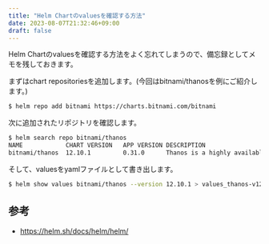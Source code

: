 ```yaml
---
title: "Helm Chartのvaluesを確認する方法"
date: 2023-08-07T21:32:46+09:00
draft: false
---
```


Helm Chartのvaluesを確認する方法をよく忘れてしまうので、備忘録としてメモを残しておきます。

まずはchart repositoriesを追加します。(今回はbitnami/thanosを例にご紹介します。)
```sh
$ helm repo add bitnami https://charts.bitnami.com/bitnami
```

次に追加されたリポジトリを確認します。
```sh
$ helm search repo bitnami/thanos
NAME          	CHART VERSION	APP VERSION	DESCRIPTION                                       
bitnami/thanos	12.10.1      	0.31.0     	Thanos is a highly available metrics system tha... 
```

そして、valuesをyamlファイルとして書き出します。
```sh
$ helm show values bitnami/thanos --version 12.10.1 > values_thanos-v12.10.1.yaml
```

## 参考
- https://helm.sh/docs/helm/helm/
